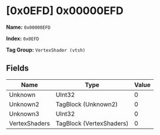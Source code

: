 # [0x0EFD] 0x00000EFD

**Name:** ```0x00000EFD```

**Index:** ```0x0EFD```

**Tag Group:** ```VertexShader (vtsh)```

## Fields

Name	| Type	| Value
---	|---	|---	|
Unknown	|UInt32	|0
Unknown2	|TagBlock (Unknown2)	|0
Unknown3	|UInt32	|0
VertexShaders	|TagBlock (VertexShaders)	|0



